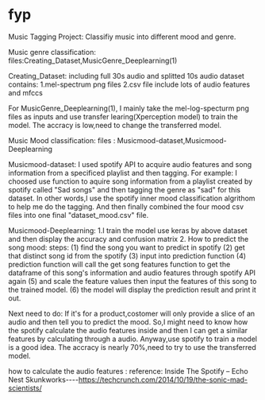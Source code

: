 # fyp
Music Tagging Project:
Classifiy music into different mood and genre.

Music genre classification:
files:Creating_Dataset,MusicGenre_Deeplearning(1)

Creating_Dataset:
including full 30s audio and splitted 10s audio
dataset contains: 
1.mel-spectrum png files
2.csv file include lots of audio features and mfccs

For MusicGenre_Deeplearning(1), I mainly take the mel-log-specturm png files as inputs and use transfer learing(Xperception model) to train the model.
The accracy is low,need to change the transferred model.

Music Mood classification:
files : Musicmood-dataset,Musicmood-Deeplearning

Musicmood-dataset:
I used spotify API to acquire audio features and song information from a specificed playlist and then tagging.
For example:
I choosed use function to aquire song information from a playlist created by spotify called "Sad songs" and then tagging the genre as "sad" for this dataset.
In other words,I use the spotify inner mood classification algrithom to help me do the tagging.
And then finally combined the four mood csv files into one final "dataset_mood.csv" file.

Musicmood-Deeplearning:
1.I train the model use keras by above dataset and then display the accuracy and confusion matrix
2.
How to predict the song mood:
steps:
(1) find the song you want to predict in spotify
(2) get that distinct song id from the spotify
(3) input into prediction function
(4) prediction function will call the get song features function to get the dataframe of this song's information and audio features through spotify API again
(5) and  scale the feature values then input the features of this song to the trained model.
(6) the model will display the prediction result and print it out.

Next need to do:
If it's for a product,costomer will only provide a slice of an audio and then tell you to predict the mood.
So,I might need to know how the spotify calculate the audio features inside and then I can get a similar features by calculating through a audio. 
Anyway,use spotify to train a model is a good idea.
The accracy is nearly 70%,need to try to use the transferred model.


how to calculate the audio features :
reference:
Inside The Spotify – Echo Nest Skunkworks----https://techcrunch.com/2014/10/19/the-sonic-mad-scientists/
 
